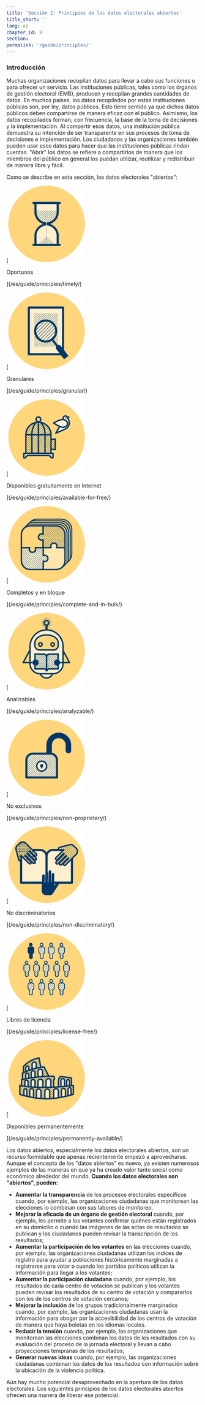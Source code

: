 ```yaml
---
title: 'Sección 2: Principios de los datos electorales abiertos'
title_short: ''
lang: es
chapter_id: 9
section:
permalink: '/guide/principles/'
---
```


### Introducción

Muchas organizaciones recopilan datos para llevar a cabo sus funciones o para ofrecer un servicio. Las instituciones públicas, tales como los órganos de gestión electoral (EMB), producen y recopilan grandes cantidades de datos. En muchos países, los datos recopilados por estas instituciones públicas son, por ley, datos públicos. Esto tiene sentido ya que dichos datos públicos deben compartirse de manera eficaz con el público. Asimismo, los datos recopilados forman, con frecuencia, la base de la toma de decisiones y la implementación. Al compartir esos datos, una institución pública demuestra su intención de ser transparente en sus procesos de toma de decisiones e implementación. Los ciudadanos y las organizaciones también pueden usar esos datos para hacer que las instituciones públicas rindan cuentas. "Abrir" los datos se refiere a compartirlos de manera que los miembros del público en general los puedan utilizar, reutilizar y redistribuir de manera libre y fácil.

Como se describe en esta sección, los datos electorales "abiertos":

[![Oportunos](/assets/images/inventory/principles/timely.png)

Oportunos

](/es/guide/principles/timely/)

[![Granulares](/assets/images/inventory/principles/granular.png)

Granulares

](/es/guide/principles/granular/)

[![Disponibles gratuitamente en Internet](/assets/images/inventory/principles/available-for-free.png)

Disponibles gratuitamente en Internet

](/es/guide/principles/available-for-free/)

[![Completos y en bloque](/assets/images/inventory/principles/complete-and-in-bulk.png)

Completos y en bloque

](/es/guide/principles/complete-and-in-bulk/)

[![Analizables](/assets/images/inventory/principles/analyzable.png)

Analizables

](/es/guide/principles/analyzable/)

[![No exclusivos](/assets/images/inventory/principles/non-proprietary.png)

No exclusivos

](/es/guide/principles/non-proprietary/)

[![No discriminatorios](/assets/images/inventory/principles/non-discriminatory.png)

No discriminatorios

](/es/guide/principles/non-discriminatory/)

[![Libres de licencia](/assets/images/inventory/principles/license-free.png)

Libres de licencia

](/es/guide/principles/license-free/)

[![Disponibles permanentemente](/assets/images/inventory/principles/permanently-available.png)

Disponibles permanentemente

](/es/guide/principles/permanently-available/)

Los datos abiertos, especialmente los datos electorales abiertos, son un recurso formidable que apenas recientemente empezó a aprovecharse. Aunque el concepto de los "datos abiertos" es nuevo, ya existen numerosos ejemplos de las maneras en que ya ha creado valor tanto social como económico alrededor del mundo. **Cuando los datos electorales son "abiertos", pueden:**

- **Aumentar la transparencia** de los procesos electorales específicos cuando, por ejemplo, las organizaciones ciudadanas que monitorean las elecciones lo combinan con sus labores de monitoreo.
- **Mejorar la eficacia de un órgano de gestión electoral** cuando, por ejemplo, les permite a los votantes confirmar quiénes están registrados en su domicilio o cuando las imágenes de las actas de resultados se publican y los ciudadanos pueden revisar la transcripción de los resultados;
- **Aumentar la participación de los votantes** en las elecciones cuando, por ejemplo, las organizaciones ciudadanas utilizan los índices de registro para ayudar a poblaciones históricamente marginadas a registrarse para votar o cuando los partidos políticos utilizan la información para llegar a los votantes;
- **Aumentar la participación ciudadana** cuando, por ejemplo, los resultados de cada centro de votación se publican y los votantes pueden revisar los resultados de su centro de votación y compararlos con los de los centros de votación cercanos;
- **Mejorar la inclusión** de los grupos tradicionalmente marginados cuando, por ejemplo, las organizaciones ciudadanas usan la información para abogar por la accesibilidad de los centros de votación de manera que haya boletas en los idiomas locales.
- **Reducir la tensión** cuando, por ejemplo, las organizaciones que monitorean las elecciones combinan los datos de los resultados con su evaluación del proceso de la jornada electoral y llevan a cabo proyecciones tempranas de los resultados;
- **Generar nuevas ideas** cuando, por ejemplo, las organizaciones ciudadanas combinan los datos de los resultados con información sobre la ubicación de la violencia política.

Aún hay mucho potencial desaprovechado en la apertura de los datos electorales. Los siguientes principios de los datos electorales abiertos ofrecen una manera de liberar ese potencial.
